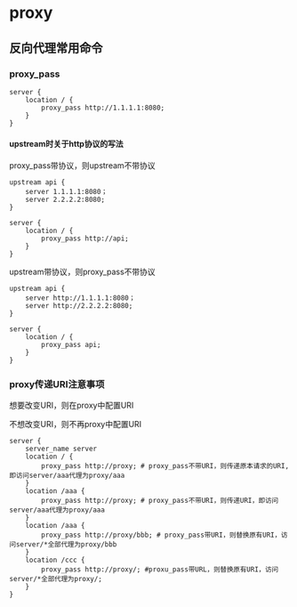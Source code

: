 # proxy

## 反向代理常用命令

### proxy_pass 

```nginx
server {
    location / {
        proxy_pass http://1.1.1.1:8080;
    }
}
```

#### upstream时关于http协议的写法

proxy_pass带协议，则upstream不带协议

```nginx
upstream api {
    server 1.1.1.1:8080；
    server 2.2.2.2:8080;
}

server {
    location / {
        proxy_pass http://api;
    }
}
```

upstream带协议，则proxy_pass不带协议

```nginx
upstream api {
    server http://1.1.1.1:8080；
    server http://2.2.2.2:8080;
}

server {
    location / {
        proxy_pass api;
    }
}
```

### proxy传递URI注意事项

想要改变URI，则在proxy中配置URI

不想改变URI，则不再proxy中配置URI

```nginx
server {
    server_name server
    location / {
        proxy_pass http://proxy; # proxy_pass不带URI，则传递原本请求的URI,即访问server/aaa代理为proxy/aaa
    }
    location /aaa {
        proxy_pass http://proxy; # proxy_pass不带URI，则传递URI，即访问server/aaa代理为proxy/aaa
    }
    location /aaa {
        proxy_pass http://proxy/bbb; # proxy_pass带URI，则替换原有URI，访问server/*全部代理为proxy/bbb
    }
    location /ccc {
        proxy_pass http://proxy/; #proxu_pass带URL，则替换原有URI，访问server/*全部代理为proxy/;
    }
}
```



